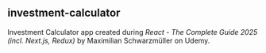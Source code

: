 ## investment-calculator

Investment Calculator app created during _React - The Complete Guide 2025 (incl. Next.js, Redux)_ by Maximilian Schwarzmüller on Udemy.
